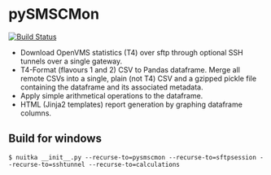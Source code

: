 # pySMSCMon

[![Build Status](https://travis-ci.org/fernandezcuesta/pySMSCMon.svg?branch=master)](https://travis-ci.org/fernandezcuesta/pySMSCMon)

- Download OpenVMS statistics (T4) over sftp through optional SSH tunnels over
a single gateway.
- T4-Format (flavours 1 and 2) CSV to Pandas dataframe. Merge all remote CSVs
into a single, plain (not T4) CSV and a gzipped pickle file containing the
dataframe and its associated metadata.
- Apply simple arithmetical operations to the dataframe.
- HTML (Jinja2 templates) report generation by graphing dataframe columns.


## Build for windows

    $ nuitka __init__.py --recurse-to=pysmscmon --recurse-to=sftpsession --recurse-to=sshtunnel --recurse-to=calculations
